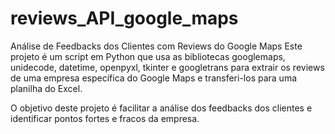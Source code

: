# reviews_API_google_maps
Análise de Feedbacks dos Clientes com Reviews do Google Maps
Este projeto é um script em Python que usa as bibliotecas googlemaps, unidecode, datetime, openpyxl, tkinter e googletrans para extrair os reviews de uma empresa específica do Google Maps e transferi-los para uma planilha do Excel.

O objetivo deste projeto é facilitar a análise dos feedbacks dos clientes e identificar pontos fortes e fracos da empresa.
